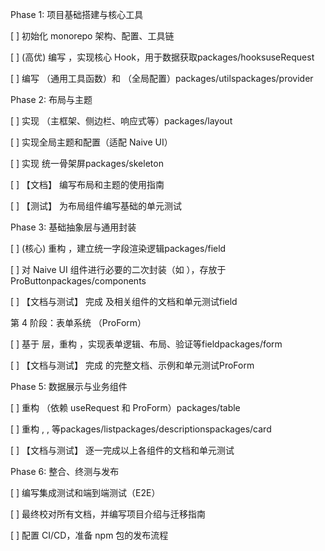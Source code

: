 Phase 1: 项目基础搭建与核心工具

[ ] 初始化 monorepo 架构、配置、工具链

[ ] (高优) 编写 ，实现核心 Hook，用于数据获取packages/hooksuseRequest

[ ] 编写 （通用工具函数）和 （全局配置）packages/utilspackages/provider

Phase 2: 布局与主题

[ ] 实现 （主框架、侧边栏、响应式等）packages/layout

[ ] 实现全局主题和配置（适配 Naive UI）

[ ] 实现 统一骨架屏packages/skeleton

[ ] 【文档】 编写布局和主题的使用指南

[ ] 【测试】 为布局组件编写基础的单元测试

Phase 3: 基础抽象层与通用封装

[ ] (核心) 重构 ，建立统一字段渲染逻辑packages/field

[ ] 对 Naive UI 组件进行必要的二次封装（如 ），存放于 ProButtonpackages/components

[ ] 【文档与测试】 完成 及相关组件的文档和单元测试field

第 4 阶段：表单系统 （ProForm）

[ ] 基于 层，重构 ，实现表单逻辑、布局、验证等fieldpackages/form

[ ] 【文档与测试】 完成 的完整文档、示例和单元测试ProForm

Phase 5: 数据展示与业务组件

[ ] 重构 （依赖 useRequest 和 ProForm）packages/table

[ ] 重构 , , 等packages/listpackages/descriptionspackages/card

[ ] 【文档与测试】 逐一完成以上各组件的文档和单元测试

Phase 6: 整合、终测与发布

[ ] 编写集成测试和端到端测试（E2E）

[ ] 最终校对所有文档，并编写项目介绍与迁移指南

[ ] 配置 CI/CD，准备 npm 包的发布流程

